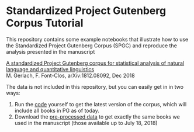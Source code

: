 # Standardized Project Gutenberg Corpus Tutorial
This repository contains some example notebooks that illustrate how to use the Standardized Project Gutenberg Corpus (SPGC) and reproduce the analysis presented in the manuscript

[A standardized Project Gutenberg corpus for statistical analysis of natural language and quantitative linguistics](https://arxiv.org/abs/1812.08092)  
M. Gerlach, F. Font-Clos, arXiv:1812.08092, Dec 2018

The data is not included in this repository, but you can easily get in in two ways:
1. Run the [code](https://github.com/pgcorpus/gutenberg) yourself to get the latest version of the corpus, which will include all books in PG as of today.
2. Download the [pre-processed data](https://doi.org/10.5281/zenodo.2422560) to get exactly the same books we used in the manuscript (those available up to July 18, 2018)


